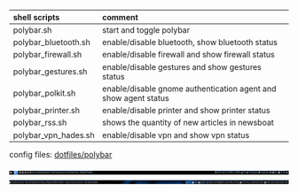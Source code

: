 | shell scripts         | comment                                                         |
| :-------------------- | :-------------------------------------------------------------- |
| polybar.sh            | start and toggle polybar                                        |
| polybar_bluetooth.sh  | enable/disable bluetooth, show bluetooth status                 |
| polybar_firewall.sh   | enable/disable firewall and show firewall status                |
| polybar_gestures.sh   | enable/disable gestures and show gestures status                |
| polybar_polkit.sh     | enable/disable gnome authentication agent and show agent status |
| polybar_printer.sh    | enable/disable printer and show printer status                  |
| polybar_rss.sh        | shows the quantity of new articles in newsboat                  |
| polybar_vpn_hades.sh  | enable/disable vpn and show vpn status                          |

config files: [dotfiles/polybar](https://github.com/mrdotx/dotfiles/tree/master/.config/polybar)

![](screenshot_monitor1.png)
![](screenshot_monitor2.png)
